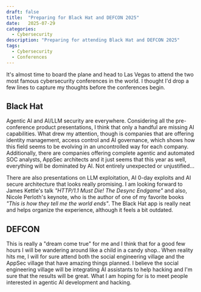 ```yaml
---
draft: false
title:  "Preparing for Black Hat and DEFCON 2025"
date:   2025-07-29
categories: 
  - Cybersecurity
description: "Preparing for attending Black Hat and DEFCON 2025"
tags: 
  - Cybersecurity
  - Conferences
---
```


It's almost time to board the plane and head to Las Vegas to attend the two most famous cybersecurity conferences in the world. I thought I'd drop a few lines to capture my thoughts before the conferences begin. 

## Black Hat

Agentic AI and AI/LLM security are everywhere. Considering all the pre-conference product presentations, I think that only a handful are missing AI capabilities. What drew my attention, though is companies that are offering identity management, access control and AI governance, which shows how this field seems to be evolving in an uncontrolled way for each company. Additionally, there are companies offering complete agentic and automated SOC analysts, AppSec architects and it just seems that this year as well, everything will be dominated by AI. Not entirely unexpected or unjustified... 

There are also presentations on LLM exploitation, AI 0-day exploits and AI secure architecture that looks really promising. I am looking forward to James Kettle's talk *"HTTP/1.1 Must Die! The Desync Endgame"* and also, Nicole Perloth's keynote, who is the author of one of my favorite books *"This is how they tell me the world ends"*. The Black Hat app is really neat and helps organize the experience, although it feels a bit outdated. 

## DEFCON

This is really a "dream come true" for me and I think that for a good few hours I will be wandering around like a child in a candy shop.. When reality hits me, I will for sure attend both the social engineering village and the AppSec village that have amazing things planned. I believe the social engineering village will be integrating AI assistants to help hacking and I'm sure that the results will be great. What I am hoping for is to meet people interested in agentic AI development and hacking.
